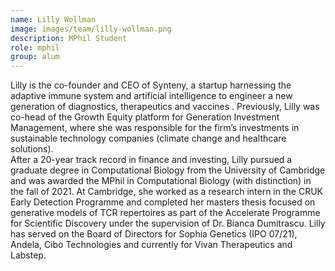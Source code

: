 ```yaml
---
name: Lilly Wollman
image: images/team/lilly-wollman.png
description: MPhil Student
role: mphil
group: alum
---
```


Lilly is the co-founder and CEO of Synteny, a startup harnessing the adaptive immune system and artificial intelligence to engineer a 
new generation of diagnostics, therapeutics and vaccines . Previously, Lilly was co-head of the Growth Equity platform for 
Generation Investment Management, where she was responsible for the firm’s investments in sustainable technology companies (climate change and healthcare solutions).  
After a 20-year track record in finance and investing, Lilly pursued a graduate degree in Computational Biology from the University of Cambridge 
and was awarded the MPhil in Computational Biology (with distinction) in the fall of 2021. 
At Cambridge, she worked as a research intern in the CRUK Early Detection Programme and completed her masters thesis 
focused on generative models of TCR repertoires as part of the Accelerate Programme for Scientific Discovery 
under the supervision of Dr. Bianca Dumitrascu. Lilly has served on the Board of Directors for Sophia Genetics (IPO 07/21), 
Andela, Cibo Technologies and currently for Vivan Therapeutics and Labstep.
